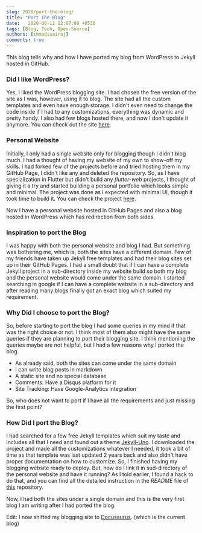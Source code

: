 ```yaml
---
slug: 2020/port-the-blog/
title: "Port The Blog"
date:   2020-06-11 12:07:00 +0530
tags: [Blog, Tech, Open-Source]
authors: [immadisairaj]
comments: true
---
```


This blog tells why and how I have ported my blog from WordPress to Jekyll hosted in GitHub.

### Did I like WordPress?

Yes, I liked the WordPress blogging site. I had chosen the free version of the site as I was, however, using it to blog. The site had all the custom templates and even have enough storage. I didn't even need to change the code inside if I had to any customizations, everything was dynamic and pretty handy. I also had few blogs hosted there, and now I don't update it anymore. You can check out the site [here][wordpress].

### Personal Website

Initially, I only had a single website only for blogging though I didn't blog much. I had a thought of having my website of my own to show-off my skills. I had forked few of the projects before and tried hosting them in my GitHub Page, I didn't like any and deleted the repository. So, as I have specialization in Flutter but didn't build any *flutter-web* projects, I thought of giving it a try and started building a personal portfolio which looks simple and minimal. The project was done as I expected with minimal UI, though it took time to build it. You can check the project [here][portfolio].

Now I have a personal website hosted in GitHub Pages and also a blog hosted in WordPress which has redirection from both sides.

### Inspiration to port the Blog

I was happy with both the personal website and blog I had. But something was bothering me, which is, both the sites have a different domain. Few of my friends have taken up Jekyll free templates and had their blog sites set up in their GitHub Pages. I had a small doubt that if I can have a complete Jekyll project in a sub-directory inside my website build so both my blog and the personal website would come under the same domain. I started searching in google if I can have a complete website in a sub-directory and after reading many blogs finally got an exact blog which suited my requirement.

### Why Did I choose to port the Blog?

So, before starting to port the blog I had some queries in my mind if that was the right choice or not. I think most of them also might have the same queries if they are planning to port their blogging site. I think mentioning the queries maybe are not helpful, but I had a few reasons why I ported the blog.
- As already said, both the sites can come under the same domain
- I can write blog posts in markdown
- A static site and no special database
- Comments: Have a Disqus platform for it
- Site Tracking: Have Google-Analytics integration

So, who does not want to port if I have all the requirements and just missing the first point?

### How Did I port the Blog?

I had searched for a few free Jekyll templates which suit my taste and includes all that I need and found out a theme [Jekyll-Uno][jekyll-uno]. I downloaded the project and made all the customizations whatever I needed, it took a bit of time as that template was last updated 2 years back and also didn't have proper documentation on how to customize. So, I finished having my blogging website ready to deploy. But, how do I link it in sud-directory of the personal website and have it running? As I told earlier, I found a hack to do that, and you can find all the detailed instruction in the *README* file of [this][personal-site] repository.

Now, I had both the sites under a single domain and this is the very first blog I am writing after I had ported the blog.

Edit: I now shifted my blogging site to [Docusaurus][docusaurus]. (which is the current blog)

[wordpress]: https://immadisairaj.wordpress.com
[portfolio]: https://github.com/immadisairaj/Portfolio
[jekyll-uno]: https://github.com/joshgerdes/jekyll-uno
[personal-site]: https://github.com/immadisairaj/immadisairaj.github.io
[docusaurus]: https://docusaurus.io/docs/blog
